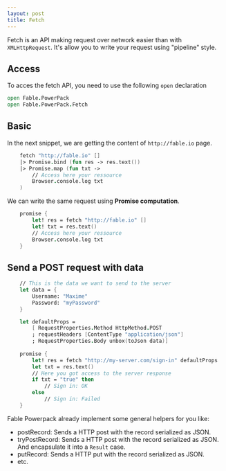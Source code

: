 ```yaml
---
layout: post
title: Fetch
---
```


Fetch is an API making request over network easier than with `XMLHttpRequest`. It's allow you to write your request using "pipeline" style.

## Access

To acces the fetch API, you need to use the following `open` declaration

```fs
open Fable.PowerPack
open Fable.PowerPack.Fetch
```

## Basic

In the next snippet, we are getting the content of `http://fable.io` page.

```fs
    fetch "http://fable.io" []
    |> Promise.bind (fun res -> res.text())
    |> Promise.map (fun txt ->
        // Access here your ressource
        Browser.console.log txt
    )
```

We can write the same request using **Promise computation**.

```fs
    promise {
        let! res = fetch "http://fable.io" []
        let! txt = res.text()
        // Access here your ressource
        Browser.console.log txt
    }
```

## Send a POST request with data

```fs
    // This is the data we want to send to the server
    let data = {
        Username: "Maxime"
        Password: "myPassword"
    }

    let defaultProps =
        [ RequestProperties.Method HttpMethod.POST
        ; requestHeaders [ContentType "application/json"]
        ; RequestProperties.Body unbox(toJson data)]
    
    promise {
        let! res = fetch "http://my-server.com/sign-in" defaultProps
        let txt = res.text()
        // Here you got access to the server response
        if txt = "true" then
            // Sign in: OK
        else
            // Sign in: Failed
    }    
```

Fable Powerpack already implement some general helpers for you like:

- postRecord: Sends a HTTP post with the record serialized as JSON.
- tryPostRecord: Sends a HTTP post with the record serialized as JSON. And encapsulate it into a `Result` case.
- putRecord: Sends a HTTP put with the record serialized as JSON.
- etc.